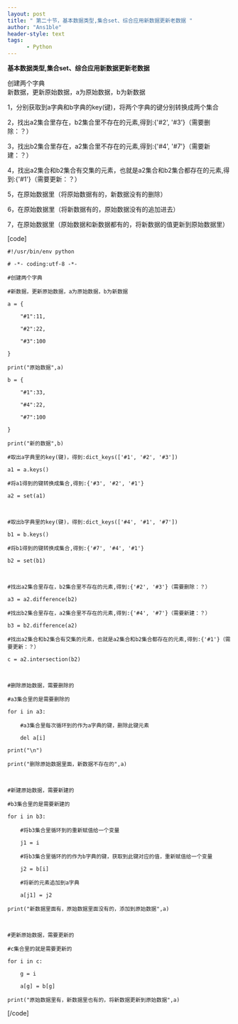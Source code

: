 ```yaml
---
layout: post
title: " 第二十节，基本数据类型,集合set、综合应用新数据更新老数据 "
author: "Ans1ble"
header-style: text
tags:
      - Python
---
```


**基本数据类型,集合set、综合应用新数据更新老数据**

创建两个字典  
新数据，更新原始数据，a为原始数据，b为新数据

1，分别获取到a字典和b字典的key(键)，将两个字典的键分别转换成两个集合

2，找出a2集合里存在，b2集合里不存在的元素,得到:{'#2', '#3'}（需要删除：？）

3，找出b2集合里存在，a2集合里不存在的元素,得到:{'#4', '#7'}（需要新建：？）

4，找出a2集合和b2集合有交集的元素，也就是a2集合和b2集合都存在的元素,得到:{'#1'}（需要更新：？）

5，在原始数据里（将原始数据有的，新数据没有的删除）

6，在原始数据里（将新数据有的，原始数据没有的追加进去）

7，在原始数据里（原始数据和新数据都有的，将新数据的值更新到原始数据里）

[code]

    #!/usr/bin/env python
    # -*- coding:utf-8 -*-
    #创建两个字典
    #新数据，更新原始数据，a为原始数据，b为新数据
    a = {
        "#1":11,
        "#2":22,
        "#3":100
    }
    print("原始数据",a)
    b = {
        "#1":33,
        "#4":22,
        "#7":100
    }
    print("新的数据",b)
    #取出a字典里的key(键)，得到:dict_keys(['#1', '#2', '#3'])
    a1 = a.keys()
    #将a1得到的键转换成集合,得到:{'#3', '#2', '#1'}
    a2 = set(a1)
    
    #取出b字典里的key(键)，得到:dict_keys(['#4', '#1', '#7'])
    b1 = b.keys()
    #将b1得到的键转换成集合,得到:{'#7', '#4', '#1'}
    b2 = set(b1)
    
    #找出a2集合里存在，b2集合里不存在的元素,得到:{'#2', '#3'}（需要删除：？）
    a3 = a2.difference(b2)
    #找出b2集合里存在，a2集合里不存在的元素,得到:{'#4', '#7'}（需要新建：？）
    b3 = b2.difference(a2)
    #找出a2集合和b2集合有交集的元素，也就是a2集合和b2集合都存在的元素,得到:{'#1'}（需要更新：？）
    c = a2.intersection(b2)
    
    #删除原始数据，需要删除的
    #a3集合里的是需要删除的
    for i in a3:
        #a3集合里每次循环到的作为a字典的键，删除此键元素
        del a[i]
    print("\n")
    print("删除原始数据里面，新数据不存在的",a)
    
    #新建原始数据，需要新建的
    #b3集合里的是需要新建的
    for i in b3:
        #将b3集合里循环到的重新赋值给一个变量
        j1 = i
        #将b3集合里循环的的作为b字典的键，获取到此键对应的值，重新赋值给一个变量
        j2 = b[i]
        #将新的元素追加到a字典
        a[j1] = j2
    print("新数据里面有，原始数据里面没有的，添加到原始数据",a)
    
    #更新原始数据，需要更新的
    #c集合里的就是需要更新的
    for i in c:
        g = i
        a[g] = b[g]
    print("原始数据里有，新数据里也有的，将新数据更新到原始数据",a)
[/code]



